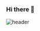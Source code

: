 ### Hi there 👋
![header](https://capsule-render.vercel.app/api?type=rect&color=auto&height=300&section=header&text=capsule%20render&fontSize=90)

<!--
**cholong2/cholong2** is a ✨ _special_ ✨ repository because its `README.md` (this file) appears on your GitHub profile.

Here are some ideas to get you started:

- 🔭 I’m currently working on ...
- 🌱 I’m currently learning ...
- 👯 I’m looking to collaborate on ...
- 🤔 I’m looking for help with ...
- 💬 Ask me about ...
- 📫 How to reach me: ...
- 😄 Pronouns: ...
- ⚡ Fun fact: ...
-->

